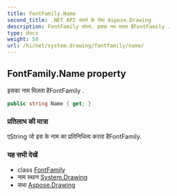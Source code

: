 ```yaml
---
title: FontFamily.Name
second_title: .NET API संदर्भ के लिए Aspose.Drawing
description: FontFamily संपत्त. इसक नम मलत हैFontFamily .
type: docs
weight: 50
url: /hi/net/system.drawing/fontfamily/name/
---
```

## FontFamily.Name property

इसका नाम मिलता हैFontFamily .

```csharp
public string Name { get; }
```

### प्रतिलाभ की मात्रा

एString जो इस के नाम का प्रतिनिधित्व करता हैFontFamily.

### यह सभी देखें

* class [FontFamily](../)
* नाम स्थान [System.Drawing](../../fontfamily/)
* सभा [Aspose.Drawing](../../../)


